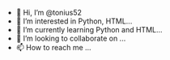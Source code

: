 - 👋 Hi, I’m @tonius52
- 👀 I’m interested in Python, HTML...
- 🌱 I’m currently learning Python and HTML...
- 💞️ I’m looking to collaborate on ...
- 📫 How to reach me ...

<!---
tonius52/tonius52 is a ✨ special ✨ repository because its `README.md` (this file) appears on your GitHub profile.
You can click the Preview link to take a look at your changes.
--->
